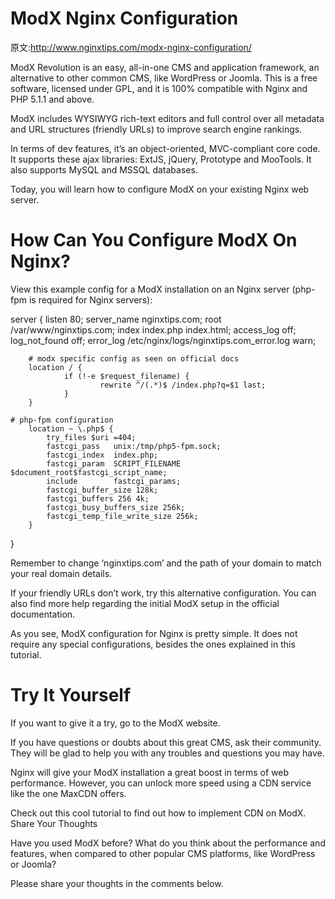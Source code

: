 # ModX Nginx Configuration

原文:http://www.nginxtips.com/modx-nginx-configuration/

ModX Revolution is an easy, all-in-one CMS and application framework, an alternative to other common CMS, like WordPress or Joomla. This is a free software, licensed under GPL, and it is 100% compatible with Nginx and PHP 5.1.1 and above.

ModX includes WYSIWYG rich-text editors and full control over all metadata and URL structures (friendly URLs) to improve search engine rankings.

In terms of dev features, it’s an object-oriented, MVC-compliant core code. It supports these ajax libraries: ExtJS, jQuery, Prototype and MooTools. It also supports MySQL and MSSQL databases.

Today, you will learn how to configure ModX on your existing Nginx web server.

# How Can You Configure ModX On Nginx?

View this example config for a ModX installation on an Nginx server (php-fpm is required for Nginx servers):

  server {
      listen 80;
    server_name nginxtips.com;
    root /var/www/nginxtips.com;
    index index.php index.html;
    access_log off;
    log_not_found off;
    error_log /etc/nginx/logs/nginxtips.com_error.log warn;

        # modx specific	config as seen on official docs
        location / {
                if (!-e $request_filename) {
                        rewrite ^/(.*)$ /index.php?q=$1 last;
                }
        }

	# php-fpm configuration
        location ~ \.php$ {
            try_files $uri =404;
            fastcgi_pass   unix:/tmp/php5-fpm.sock;
            fastcgi_index  index.php;
            fastcgi_param  SCRIPT_FILENAME  $document_root$fastcgi_script_name;
            include        fastcgi_params;
            fastcgi_buffer_size 128k;
            fastcgi_buffers 256 4k;
            fastcgi_busy_buffers_size 256k;
            fastcgi_temp_file_write_size 256k;
        }

}


Remember to change ‘nginxtips.com’ and the path of your domain to match your real domain details.

If your friendly URLs don’t work, try this alternative configuration. You can also find more help regarding the initial ModX setup in the official documentation.

As you see, ModX configuration for Nginx is pretty simple. It does not require any special configurations, besides the ones explained in this tutorial.

# Try It Yourself

If you want to give it a try, go to the ModX website.

If you have questions or doubts about this great CMS, ask their community. They will be glad to help you with any troubles and questions you may have.

Nginx will give your ModX installation a great boost in terms of web performance. However, you can unlock more speed using a CDN service like the one MaxCDN offers.

Check out this cool tutorial to find out how to implement CDN on ModX.
Share Your Thoughts

Have you used ModX before? What do you think about the performance and features, when compared to other popular CMS platforms, like WordPress or Joomla?

Please share your thoughts in the comments below.

